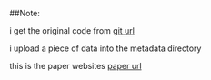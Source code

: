 ##Note: 

i get the original code from [git url](https://github.com/abisee/pointer-generator)

i upload a piece of data into the metadata directory 

this is the paper websites [paper url](https://arxiv.org/abs/1704.04368)
